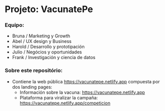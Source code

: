 # Projeto: VacunatePe   

### Equipo:
- Bruna / Marketing y Growth
- Abel / UX design y Business
- Harold / Desarrollo y prototipación
- Julio / Negócios y oportunidades
- Frank / Investigación y ciencia de datos

### Sobre este repositório:

- Contiene la web pública https://vacunatepe.netlify.app compuesta por dos landing pages:
    + Información sobre la vacuna: https://vacunatepe.netlify.app
    + Plataforma para viralizar la campaña: https://vacunatepe.netlify.app/competicion

